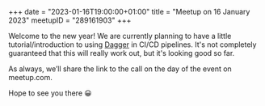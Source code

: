 +++
date = "2023-01-16T19:00:00+01:00"
title = "Meetup on 16 January 2023"
meetupID = "289161903"
+++

Welcome to the new year!
We are currently planning to have a little tutorial/introduction to using [Dagger][] in CI/CD pipelines.
It's not completely guaranteed that this will really work out, but it's looking good so far. 

As always, we’ll share the link to the call on the day of the event on meetup.com.

Hope to see you there 😀

[dagger]: https://dagger.io
